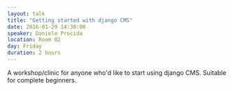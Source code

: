 ```yaml
---
layout: talk
title: "Getting started with django CMS"
date: 2016-01-29 14:30:00
speaker: Daniele Procida
location: Room 02
day: Friday
duration: 2 hours
---
```


A workshop/clinic for anyone who'd like to start using django CMS. Suitable for complete
beginners.
